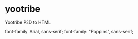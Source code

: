 # yootribe
Yootribe PSD to HTML

font-family: Arial, sans-serif;
font-family: "Poppins", sans-serif;
